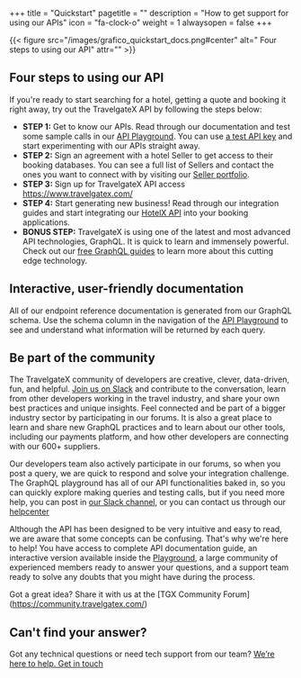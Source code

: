+++
title = "Quickstart"
pagetitle = ""
description = "How to get support for using our APIs"
icon = "fa-clock-o"
weight = 1
alwaysopen = false
+++

{{< figure src="/images/grafico_quickstart_docs.png#center" alt=" Four steps to using our API" attr="" >}}

## Four steps to using our API

If you're ready to start searching for a hotel, getting a quote and booking it right away, try out the TravelgateX API by following the steps below:

* **STEP 1:** Get to know our APIs. Read through our documentation and test some sample calls in our [API Playground](/getting-started/playground). You can use [a test API key](/travelgatex/overview) and start experimenting with our APIs straight away.
* **STEP 2:** Sign an agreement with a hotel Seller to get access to their booking databases. You can see a full list of Sellers and contact the ones you want to connect with by visiting our [Seller portfolio](https://app.travelgatex.com/network).
* **STEP 3:** Sign up for TravelgateX API access https://www.travelgatex.com/
* **STEP 4:** Start generating new business! Read through our integration guides and start integrating our [HotelX API](/hotel-x) into your booking applications.
* **BONUS STEP:** TravelgateX is using one of the latest and most advanced API technologies, GraphQL. It is quick to learn and immensely powerful. Check out our [free GraphQL guides](/learning-graphql/) to learn more about this cutting edge technology.



## Interactive, user-friendly documentation

All of our endpoint reference documentation is generated from our GraphQL schema. Use the schema column in the navigation of the [API Playground](https://api.travelgatex.com) to see and understand what information will be returned by each query.

## Be part of the community

The TravelgateX community of developers are creative, clever, data-driven, fun, and helpful. [Join us on Slack](https://slack.travelgatex.com/) and contribute to the conversation, learn from other developers working in the travel industry, and share your own best practices and unique insights. Feel connected and be part of a bigger industry sector by participating in our forums. It is also a great place to learn and share new GraphQL practices and to learn about our other tools, including our payments platform, and how other developers are connecting with our 600+ suppliers.

Our developers team also actively participate in our forums, so when you post a query, we are quick to respond and solve your integration challenge. The GraphQL playground has all of our API functionalities baked in, so you can quickly explore making queries and testing calls, but if you need more help, you can post in [our Slack channel](https://slack.travelgatex.com/), or you can contact us through our [helpcenter](https://knowledge.travelgatex.com/)

Although the API has been designed to be very intuitive and easy to read, we are aware that some concepts can be confusing. That's why we're here to help! You have access to complete API documentation guide, an interactive version available inside the [Playground](https://api.travelgatex.com), a large community of experienced members ready to answer your questions, and a support team ready to solve any doubts that you might have during the process.

Got a great idea? Share it with us at the [TGX Community Forum] (https://community.travelgatex.com/)

## Can't find your answer?

Got any technical questions or need tech support from our team? [We’re here to help. Get in touch](https://knowledge.travelgatex.com/) 
